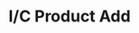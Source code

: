 ﻿---
title: "I/C Product Add"
toc: true
tag: developers
category: "Integration"
menus: 
    sagemagentointegration:
        title:  "I/C Product Add"
        icon: fa fa-wpexplorer
        identifier: sage300magentoproductadd
---
